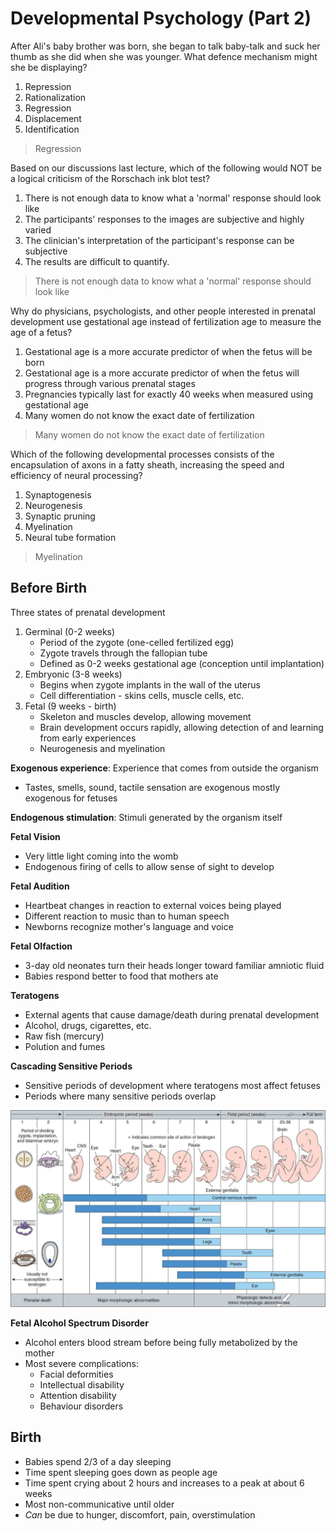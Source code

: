 # Developmental Psychology (Part 2)

After Ali's baby brother was born, she began to talk baby-talk and suck her thumb as she did when she
was younger. What defence mechanism might she be displaying?
1. Repression
2. Rationalization
3. Regression
4. Displacement
5. Identification
> Regression

Based on our discussions last lecture, which of the following would NOT be a logical criticism of the
Rorschach ink blot test?
1. There is not enough data to know what a 'normal' response should look like
2. The participants' responses to the images are subjective and highly varied
3. The clinician's interpretation of the participant's response can be subjective
4. The results are difficult to quantify.
> There is not enough data to know what a 'normal' response should look like

Why do physicians, psychologists, and other people interested in prenatal development use gestational
age instead of fertilization age to measure the age of a fetus?
1. Gestational age is a more accurate predictor of when the fetus will be born
2. Gestational age is a more accurate predictor of when the fetus will progress through various prenatal stages
3. Pregnancies typically last for exactly 40 weeks when measured using gestational age
4. Many women do not know the exact date of fertilization
> Many women do not know the exact date of fertilization

Which of the following developmental processes consists of the encapsulation of axons in a fatty
sheath, increasing the speed and efficiency of neural processing?
1. Synaptogenesis
2. Neurogenesis
3. Synaptic pruning
4. Myelination
5. Neural tube formation
> Myelination

## Before Birth
Three states of prenatal development
1. Germinal (0-2 weeks)
    * Period of the zygote (one-celled fertilized egg)
    * Zygote travels through the fallopian tube
    * Defined as 0-2 weeks gestational age (conception until implantation)
2. Embryonic (3-8 weeks)
    * Begins when zygote implants in the wall of the uterus
    * Cell differentiation - skins cells, muscle cells, etc.
3. Fetal (9 weeks - birth)
    * Skeleton and muscles develop, allowing movement
    * Brain development occurs rapidly, allowing detection of and learning from early experiences
    * Neurogenesis and myelination

**Exogenous experience**: Experience that comes from outside the organism
* Tastes, smells, sound, tactile sensation are exogenous mostly exogenous for fetuses

**Endogenous stimulation**: Stimuli generated by the organism itself

**Fetal Vision**
* Very little light coming into the womb
* Endogenous firing of cells to allow sense of sight to develop

**Fetal Audition**
* Heartbeat changes in reaction to external voices being played
* Different reaction to music than to human speech
* Newborns recognize mother's language and voice

**Fetal Olfaction**
* 3-day old neonates turn their heads longer toward familiar amniotic fluid
* Babies respond better to food that mothers ate

**Teratogens**
* External agents that cause damage/death during prenatal development
* Alcohol, drugs, cigarettes, etc.
* Raw fish (mercury)
* Polution and fumes

**Cascading Sensitive Periods**
* Sensitive periods of development where teratogens most affect fetuses
* Periods where many sensitive periods overlap

![cascading](./pictures/teratogen-table.jpeg)

**Fetal Alcohol Spectrum Disorder**
* Alcohol enters blood stream before being fully metabolized by the mother
* Most severe complications:
    * Facial deformities
    * Intellectual disability
    * Attention disability
    * Behaviour disorders

## Birth
* Babies spend 2/3 of a day sleeping
* Time spent sleeping goes down as people age
* Time spent crying about 2 hours and increases to a peak at about 6 weeks
* Most non-communicative until older
* *Can* be due to hunger, discomfort, pain, overstimulation

